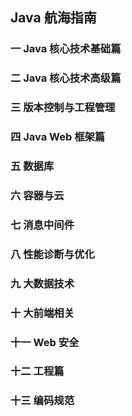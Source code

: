 ## Java 航海指南
### 一 Java 核心技术基础篇
### 二 Java 核心技术高级篇
### 三 版本控制与工程管理
### 四 Java Web 框架篇
### 五 数据库
### 六 容器与云
### 七 消息中间件
### 八 性能诊断与优化
### 九 大数据技术
### 十 大前端相关
### 十一  Web 安全
### 十二 工程篇
### 十三 编码规范
